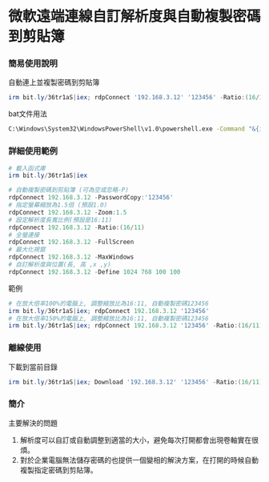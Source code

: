微軟遠端連線自訂解析度與自動複製密碼到剪貼簿
===

### 簡易使用說明
自動連上並複製密碼到剪貼簿
```ps1
irm bit.ly/36tr1aS|iex; rdpConnect '192.168.3.12' '123456' -Ratio:(16/11) -Zoom:1.0
```

bat文件用法
```bat
C:\Windows\System32\WindowsPowerShell\v1.0\powershell.exe -Command "&{irm bit.ly/36tr1aS|iex; rdpConnect '192.168.3.12' '123456' -Ratio:(16/11) -Zoom:1.0}"
```

### 詳細使用範例
```ps1
# 載入函式庫
irm bit.ly/36tr1aS|iex

# 自動複製密碼到剪貼簿 (可為空或忽略-P)
rdpConnect 192.168.3.12 -PasswordCopy:'123456'
# 指定螢幕縮放為1.5倍 (預設1.0)
rdpConnect 192.168.3.12 -Zoom:1.5
# 設定解析度長寬比例(預設是16:11)
rdpConnect 192.168.3.12 -Ratio:(16/11)
# 全螢連接
rdpConnect 192.168.3.12 -FullScreen
# 最大化視窗
rdpConnect 192.168.3.12 -MaxWindows
# 自訂解析度與位置(長, 高 ,x ,y)
rdpConnect 192.168.3.12 -Define 1024 768 100 100
```

範例
```ps1
# 在放大倍率100%的電腦上, 調整縮放比為16:11, 自動複製密碼123456
irm bit.ly/36tr1aS|iex; rdpConnect 192.168.3.12 '123456'
# 在放大倍率150%的電腦上, 調整縮放比為16:11, 自動複製密碼123456
irm bit.ly/36tr1aS|iex; rdpConnect 192.168.3.12 '123456' -Ratio:(16/11) -Zoom:1.5
```

### 離線使用
下載到當前目錄
```ps1
irm bit.ly/36tr1aS|iex; Download '192.168.3.12' '123456' -Ratio:(16/11) -Zoom:1.0
```

### 簡介
主要解決的問題
1. 解析度可以自訂或自動調整到適當的大小，避免每次打開都會出現卷軸實在很煩。
2. 對於企業電腦無法儲存密碼的也提供一個變相的解決方案，在打開的時候自動複製指定密碼到剪貼簿。
